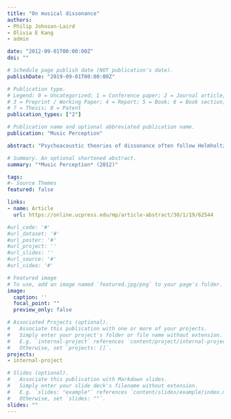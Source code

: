 ```yaml
---
title: "On musical dissonance"
authors: 
- Philip Johnson-Laird
- Olivia E Kang
- admin

date: "2012-09-01T00:00:00Z"
doi: ""

# Schedule page publish date (NOT publication's date).
publishDate: "2019-09-01T00:00:00Z"

# Publication type.
# Legend: 0 = Uncategorized; 1 = Conference paper; 2 = Journal article;
# 3 = Preprint / Working Paper; 4 = Report; 5 = Book; 6 = Book section;
# 7 = Thesis; 8 = Patent
publication_types: ["2"]

# Publication name and optional abbreviated publication name.
publication: "Music Perception"

abstract: "Psychoacoustic theories of dissonance often follow Helmholtz and attribute it to partials (fundamental frequencies or overtones) near enough in frequency to affect the same region of the basilar membrane and therefore to cause roughness, i.e., rapid beating. In contrast, tonal theories attribute dissonance to violations of harmonic principles embodied in Western music. We propose a dual-process theory that embeds roughness within tonal principles. The theory predicts the robust increasing trend in the dissonance of triads: major < minor < diminished < augmented. Previous experiments used too few chords for a comprehensive test of the theory, and so Experiment 1 examined the rated dissonance of all 55 possible three-note chords, and Experiment 2 examined a representative sample of 48 of the possible four-note chords. The participants' ratings concurred reliably and corroborated the dual-process theory. Experiment 3 showed that, as the theory predicts, consonant chords are rated as less dissonant when they occur in a tonal sequence (the cycle of fifths) than in a random sequence, whereas this manipulation has no reliable effect on dissonant chords outside common musical practice."

# Summary. An optional shortened abstract.
summary: "*Music Perception* (2012)"

tags:
#- Source Themes
featured: false

links:
- name: Article 
  url: https://online.ucpress.edu/mp/article-abstract/30/1/19/62544

#url_code: '#'
#url_dataset: '#'
#url_poster: '#'
#url_project: ''
#url_slides: ''
#url_source: '#'
#url_video: '#'

# Featured image
# To use, add an image named `featured.jpg/png` to your page's folder. 
image:
  caption: ''
  focal_point: ""
  preview_only: false

# Associated Projects (optional).
#   Associate this publication with one or more of your projects.
#   Simply enter your project's folder or file name without extension.
#   E.g. `internal-project` references `content/project/internal-project/index.md`.
#   Otherwise, set `projects: []`.
projects:
- internal-project

# Slides (optional).
#   Associate this publication with Markdown slides.
#   Simply enter your slide deck's filename without extension.
#   E.g. `slides: "example"` references `content/slides/example/index.md`.
#   Otherwise, set `slides: ""`.
slides: ""
---
```



